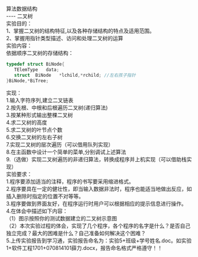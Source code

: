 算法数据结构      
                         ---- 二叉树  
实验目的：  
1、掌握二又树的结构特征,以及各种存储结构的特点及适用范围。  
2、掌握用指针类型描述、访问和处理二叉树的运算  
实验内容：  
依据顺序二叉树的存储结构：  
```c++
typedef struct BiNode{
   TElemType   data;
   struct  BiNode   *lchild,*rchild; //左右孩子指针
}BiNode,*BiTree;
```
实现：  
1.输入字符序列,建立二叉链表  
2.按先根、中根和后根遍历二叉树(递归算法)  
3.按某种形式输出整棵二叉树  
4.求二又树的高度  
5.求二叉树的叶节点个数  
6.交换二叉树的左右子树  
7.实现二叉树的层次遍历（可以借用队列实现）  
8.在主函数中设计一个简单的菜单,分别调试上述算法  
9.（选做）实现二叉树遍历的非递归算法，转换成程序并上机实现（可以借助栈实现）  
实验要求：  
1.程序要添加适当的注释，程序的书写要采用缩进格式。  
2.程序要具在一定的健壮性，即当输入数据非法时，程序也能适当地做出反应，如插入删除时指定的位置不对等等。  
3.程序要做到界面友好，在程序运行时用户可以根据相应的提示信息进行操作。  
4.在体会中描述如下内容：  
（1）图示按照你的测试数据建立的二叉树示意图  
（2）本次实验过程的体会，实现了几个程序，各个程序的名字是什么？是否自己独立完成？最大的困难是什么？自己准备如何解决这个困难？  
5.上传实验报告到学习通，实验报告命名为：实验5+班级+学号姓名.doc。如实验1+软件工程1701+070814101薛力.docx，报告命名格式严格遵守！！  
